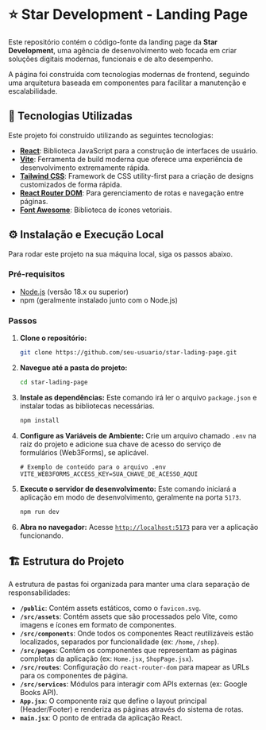 # ⭐ Star Development - Landing Page

Este repositório contém o código-fonte da landing page da **Star Development**, uma agência de desenvolvimento web focada em criar soluções digitais modernas, funcionais e de alto desempenho.

A página foi construída com tecnologias modernas de frontend, seguindo uma arquitetura baseada em componentes para facilitar a manutenção e escalabilidade.

## 🚀 Tecnologias Utilizadas

Este projeto foi construído utilizando as seguintes tecnologias:

  * **[React](https://reactjs.org/)**: Biblioteca JavaScript para a construção de interfaces de usuário.
  * **[Vite](https://vitejs.dev/)**: Ferramenta de build moderna que oferece uma experiência de desenvolvimento extremamente rápida.
  * **[Tailwind CSS](https://tailwindcss.com/)**: Framework de CSS utility-first para a criação de designs customizados de forma rápida.
  * **[React Router DOM](https://reactrouter.com/)**: Para gerenciamento de rotas e navegação entre páginas.
  * **[Font Awesome](https://fontawesome.com/)**: Biblioteca de ícones vetoriais.

## ⚙️ Instalação e Execução Local

Para rodar este projeto na sua máquina local, siga os passos abaixo.

### Pré-requisitos

  * [Node.js](https://nodejs.org/) (versão 18.x ou superior)
  * npm (geralmente instalado junto com o Node.js)

### Passos

1.  **Clone o repositório:**

    ```bash
    git clone https://github.com/seu-usuario/star-lading-page.git
    ```

2.  **Navegue até a pasta do projeto:**

    ```bash
    cd star-lading-page
    ```

3.  **Instale as dependências:**
    Este comando irá ler o arquivo `package.json` e instalar todas as bibliotecas necessárias.

    ```bash
    npm install
    ```

4.  **Configure as Variáveis de Ambiente:**
    Crie um arquivo chamado `.env` na raiz do projeto e adicione sua chave de acesso do serviço de formulários (Web3Forms), se aplicável.

    ```
    # Exemplo de conteúdo para o arquivo .env
    VITE_WEB3FORMS_ACCESS_KEY=SUA_CHAVE_DE_ACESSO_AQUI
    ```

5.  **Execute o servidor de desenvolvimento:**
    Este comando iniciará a aplicação em modo de desenvolvimento, geralmente na porta `5173`.

    ```bash
    npm run dev
    ```

6.  **Abra no navegador:**
    Acesse [`http://localhost:5173`](https://www.google.com/search?q=http://localhost:5173) para ver a aplicação funcionando.

## 🏗️ Estrutura do Projeto

A estrutura de pastas foi organizada para manter uma clara separação de responsabilidades:

  * **`/public`**: Contém assets estáticos, como o `favicon.svg`.
  * **`/src/assets`**: Contém assets que são processados pelo Vite, como imagens e ícones em formato de componentes.
  * **`/src/components`**: Onde todos os componentes React reutilizáveis estão localizados, separados por funcionalidade (ex: `/home`, `/shop`).
  * **`/src/pages`**: Contém os componentes que representam as páginas completas da aplicação (ex: `Home.jsx`, `ShopPage.jsx`).
  * **`/src/routes`**: Configuração do `react-router-dom` para mapear as URLs para os componentes de página.
  * **`/src/services`**: Módulos para interagir com APIs externas (ex: Google Books API).
  * **`App.jsx`**: O componente raiz que define o layout principal (Header/Footer) e renderiza as páginas através do sistema de rotas.
  * **`main.jsx`**: O ponto de entrada da aplicação React.